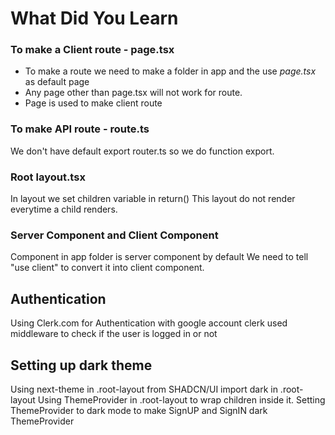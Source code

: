# What Did You Learn

### To make a Client route - page.tsx
- To make a route we need to make a folder in app and the use *page.tsx* as default page 
- Any page other than page.tsx will not work for route.
- Page is used to make client route

### To make API route - route.ts 
We don't have default export router.ts so we do function export. 

### Root layout.tsx
In layout we set children variable in return()
This layout do not render everytime a child renders.

### Server Component and Client Component
Component in app folder is server component by default
We need to tell "use client" to convert it into client component.

## Authentication
Using Clerk.com for Authentication with google account
clerk used middleware to check if the user is logged in or not


## Setting up dark theme
Using next-theme in .root-layout from SHADCN/UI
import dark in .root-layout
Using ThemeProvider in .root-layout to wrap children inside it.
Setting ThemeProvider to dark mode to make SignUP and SignIN dark ThemeProvider
